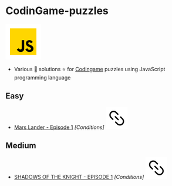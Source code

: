 # CodinGame-puzzles

![JS](icon-javascript.svg)

- Various :star2: solutions :star: for [Codingame](https://www.codingame.com/training) puzzles using JavaScript programming language

## Easy

- [Mars Lander - Episode 1](/Easy/marsLander-ep01.js) _[Conditions]_ [![url](url.svg)](https://www.codingame.com/training/easy/mars-lander-episode-1)

## Medium

- [SHADOWS OF THE KNIGHT - EPISODE 1](/Medium/marsLander-ep01.js) _[Conditions]_ [![url](url.svg)](https://www.codingame.com/training/medium/shadows-of-the-knight-episode-1/discuss)
